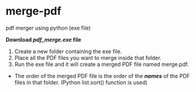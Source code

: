 # merge-pdf
pdf merger using python (exe file)

**Download *pdf_merge.exe* file**

1. Create a new folder containing the exe file.
2. Place all the PDF files you want to merge inside that folder.
3. Run the exe file and it will create a merged PDF file named merge.pdf.

* The order of the merged PDF file is the order of the ***names*** of the PDF files in that folder. (Python list.sort() function is used)
